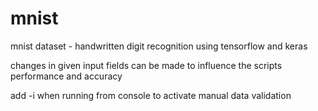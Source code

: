 # mnist
mnist dataset - handwritten digit recognition using tensorflow and keras

changes in given input fields can be made to influence the scripts performance and accuracy

add -i when running from console to activate manual data validation
